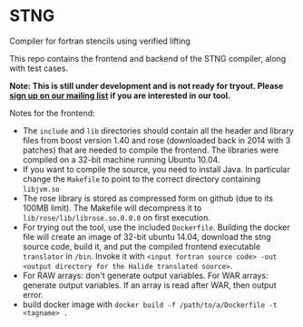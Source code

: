 # STNG
Compiler for fortran stencils using verified lifting

This repo contains the frontend and backend of the STNG compiler, along with test cases.

**Note: This is still under development and is not ready for tryout. Please [sign up on our mailing list](https://mailman.cs.washington.edu/mailman/listinfo/stng-users) if you are interested
in our tool.**

Notes for the frontend:
- The `include` and `lib` directories should contain all the header and library files from boost version 1.40 and 
rose (downloaded back in 2014 with 3 patches) that are needed 
to compile the frontend. The libraries were compiled on a 32-bit machine running Ubuntu 10.04.
- If you want to compile the source, you need to install Java. In particular change the `Makefile` to point to the correct directory containing `libjvm.so`
- The rose library is stored as compressed form on github (due to its 100MB limit). The Makefile will 
decompress it to `lib/rose/lib/librose.so.0.0.0` on first execution.
- For trying out the tool, use the included `Dockerfile`. Building the docker file will create an image of 32-bit ubuntu 14.04, download the stng source code, build it, and put the compiled frontend executable `translator` in `/bin`. Invoke it with `<input fortran source code> -out <output directory for the Halide translated source>`.
- For RAW arrays: don't generate output variables. For WAR arrays: generate output variables. If an array is read after WAR, then output error.
- build docker image with `docker build -f /path/to/a/Dockerfile -t <tagname> .`
